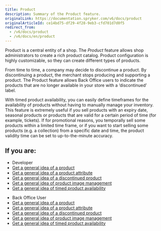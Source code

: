 ```yaml
---
title: Product
description: Summary of the Product feature.
originalLink: https://documentation.spryker.com/v6/docs/product
originalArticleId: ce14bd75-df29-4f28-9eb3-cfd701d7d0f5
redirect_from:
  - /v6/docs/product
  - /v6/docs/en/product
---
```


Product is a central entity of a shop. The *Product* feature allows shop administrators to create a rich product catalog. Product configuration is highly customizable, so they can create different types of products. 

From time to time, a company may decide to discontinue a product. By discontinuing a product, the merchant stops producing and supporting a product. The Product feature allows Back Office users to indicate the products that are no longer available in your store with a ‘discontinued’ label.

With timed product availability, you can easily define timeframes for the availability of products without having to manually manage your inventory. This feature is extremely useful if you sell products with an expiry date, seasonal products or products that are valid for a certain period of time (for example, tickets). If for promotional reasons, you temporally sell some products within a limited time frame, or if you want to start selling some products (e.g. a collection) from a specific date and time, the product validity time can be set to up-to-the-minute accuracy.



## If you are:

<div class="mr-container">
    <div class="mr-list-container">
        <!-- col1 -->
        <div class="mr-col">
            <ul class="mr-list mr-list-green">
                <li class="mr-title">Developer</li>
                <li><a href="https://documentation.spryker.com/docs/product-overview" class="mr-link">Get a general idea of a product</a></li>
                 <li><a href="https://documentation.spryker.com/docs/product-attribute-overview" class="mr-link">Get a general idea of a product attribute</a></li>
                  <li><a href="https://documentation.spryker.com/docs/discontinued-product-overview" class="mr-link">Get a general idea of a discontinued product</a></li>
                   <li><a href="https://documentation.spryker.com/docs/product-image-management" class="mr-link">Get a general idea of product image management</a></li>
                    <li><a href="https://documentation.spryker.com/docs/timed-product-availability-overview" class="mr-link">Get a general idea of timed product availability</a></li>
            </ul>
        </div>
        <!-- col2 -->
        <div class="mr-col">
            <ul class="mr-list mr-list-blue">
                <li class="mr-title"> Back Office User</li>
                <li><a href="https://documentation.spryker.com/docs/product-overview" class="mr-link">Get a general idea of a product</a></li>
                 <li><a href="https://documentation.spryker.com/docs/product-attribute-overview" class="mr-link">Get a general idea of a product attribute</a></li>
                  <li><a href="https://documentation.spryker.com/docs/discontinued-product-overview" class="mr-link">Get a general idea of a discontinued product</a></li>
                   <li><a href="https://documentation.spryker.com/docs/product-image-management" class="mr-link">Get a general idea of product image management</a></li>
                    <li><a href="https://documentation.spryker.com/docs/timed-product-availability-overview" class="mr-link">Get a general idea of timed product availability</a></li>     
            </ul>
        </div>
    </div>
</div>















